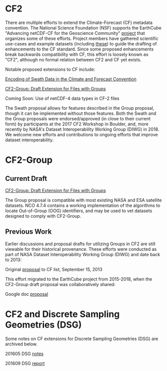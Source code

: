 # CF2

There are multiple efforts to extend the Climate-Forecast (CF) metadata convention.
The National Science Foundation (NSF) supports the EarthCube "Advancing netCDF-CF for the Geoscience Community" [project](https://github.com/Unidata/EC-netCDF-CF) that organizes some of these efforts.
Project members have gathered scientific use-cases and example datasets (including [these](https://github.com/diwg/diwg)) to guide the drafting of enhancements to the CF standard.
Since some proposed enhancements break backwards compatibility with CF, this effort is loosely known as "CF2", although no formal relation between CF2 and CF yet exists.

Notable proposed extensions to CF include:

[Encoding of Swath Data in the Climate and Forecast Convention](https://github.com/Unidata/EC-netCDF-CF/blob/master/swath/swath.adoc)

[CF2-Group: Draft Extension for Files with Groups](https://github.com/diwg/cf2/blob/master/group/cf2-group.adoc)

Coming Soon: Use of netCDF-4 data types in CF-2 files

The Swath proposal allows for features described in the Group proposal, though it can be implemented without those features.
Both the Swath and the Group proposals were endorsed/approved (in close to their current form) by participants at the 2017 CF2 Workshop in Boulder, and, more recently by NASA's Dataset Interoperability Working Group (DIWG) in 2018. 
We welcome new efforts and contributions to ongoing efforts that improve dataset interoperability.

# CF2-Group

## Current Draft

[CF2-Group: Draft Extension for Files with Groups](https://github.com/diwg/cf2/blob/master/group/cf2-group.adoc)

The Group proposal is compatible with most existing NASA and ESA satellite datasets. NCO 4.7.4 contains a working implementation of the algorithms to locate Out-of-Group (OOG) identifiers, and may be used to vet datasets designed to comply with CF2-Group. 

## Previous Work

Earlier discussions and proposal drafts for utilizing Groups in CF2 are still viewable for their historical provenance.
These efforts were conducted as part of NASA Dataset Interoperability Working Group (DIWG) and date back to 2013:

Original [proposal](http://mailman.cgd.ucar.edu/pipermail/cf-metadata/2013/056827.html) to CF list, September 15, 2013

This effort migrated to the EarthCube project from 2015-2018, when the CF2-Group draft proposal was collaboratively shared:

Google doc [proposal](https://docs.google.com/document/d/1KK6IZ2ZmpaUTVgrw-GlFd6almppjvGz6D7nxVTO3BtI/edit)

# CF2 and Discrete Sampling Geometries (DSG)

Some notes on CF extensions for Discrete Sampling Geometries (DSG) are archived below.

201605 DSG [notes](https://docs.google.com/document/d/1onf6yJAF6h2_idaQJWKcBPcaHE9WRs4ZUcbidZflgZI/edit)

201609 DSG [report](https://docs.google.com/document/d/1Hfgw-jDuJrmsmHXRsUxjrrzuyA8tWwosZTIC-byryGU/edit)

